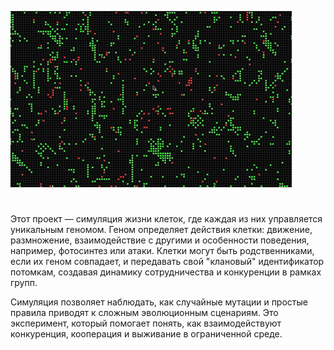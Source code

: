 ![Симуляция клеток](assets/simulation.gif)
#
Этот проект — симуляция жизни клеток, где каждая из них управляется уникальным геномом. Геном определяет действия клетки: движение, размножение, взаимодействие с другими и особенности поведения, например, фотосинтез или атаки. Клетки могут быть родственниками, если их геном совпадает, и передавать свой "клановый" идентификатор потомкам, создавая динамику сотрудничества и конкуренции в рамках групп.  

Симуляция позволяет наблюдать, как случайные мутации и простые правила приводят к сложным эволюционным сценариям. Это эксперимент, который помогает понять, как взаимодействуют конкуренция, кооперация и выживание в ограниченной среде.